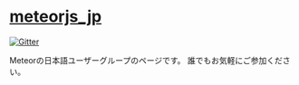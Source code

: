 # [meteorjs_jp](http://meteorjs_jp.meteor.com)

[![Gitter](https://badges.gitter.im/Join%20Chat.svg)](https://gitter.im/besutome/meteorjs_jp?utm_source=badge&utm_medium=badge&utm_campaign=pr-badge)

Meteorの日本語ユーザーグループのページです。
誰でもお気軽にご参加ください。
